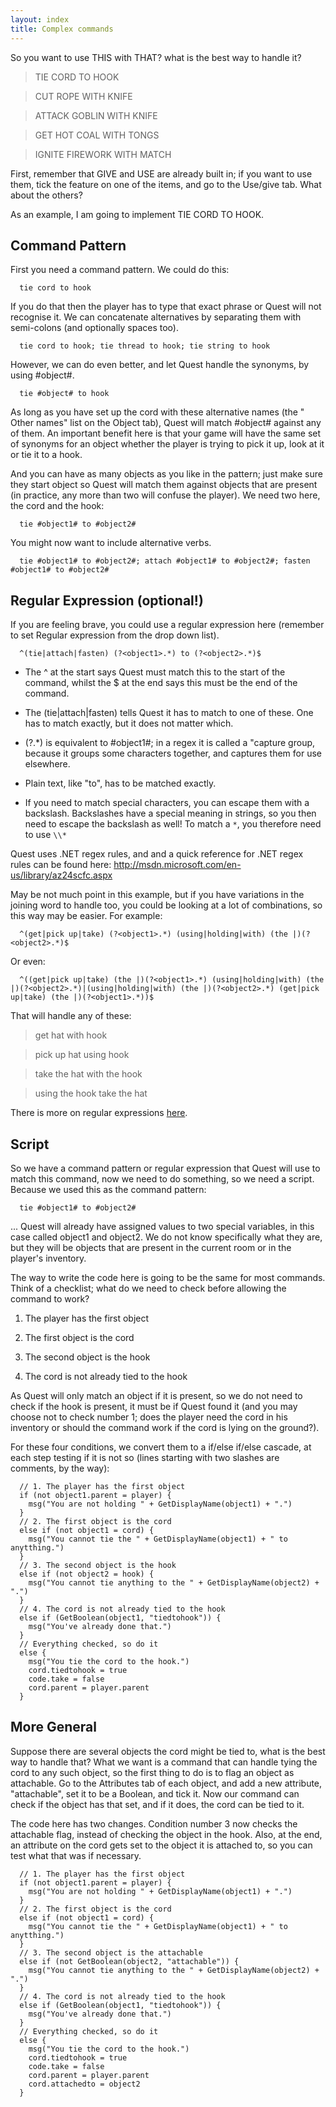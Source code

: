 ```yaml
---
layout: index
title: Complex commands
---
```


So you want to use THIS with THAT? what is the best way to handle it?

> TIE CORD TO HOOK

> CUT ROPE WITH KNIFE

> ATTACK GOBLIN WITH KNIFE

> GET HOT COAL WITH TONGS

> IGNITE FIREWORK WITH MATCH

First, remember that GIVE and USE are already built in; if you want to use them, tick the feature on one of the items, and go to the Use/give tab. What about the others? 

As an example, I am going to implement TIE CORD TO HOOK.


Command Pattern
---------------

First you need a command pattern. We could do this:
```
  tie cord to hook
```
If you do that then the player has to type that exact phrase or Quest will not recognise it. We can concatenate alternatives by separating them with semi-colons (and optionally spaces too).
```
  tie cord to hook; tie thread to hook; tie string to hook
```
However, we can do even better, and let Quest handle the synonyms, by using #object#.
```
  tie #object# to hook
```
As long as you have set up the cord with these alternative names (the " Other names" list on the Object tab), Quest will match #object# against any of them. An important benefit here is that your game will have the same set of synonyms for an object whether the player is trying to pick it up, look at it or tie it to a hook.

And you can have as many objects as you like in the pattern; just make sure they start object so Quest will match them against objects that are present (in practice, any more than two will confuse the player). We need two here, the cord and the hook:
```
  tie #object1# to #object2#
```
You might now want to include alternative verbs.
```
  tie #object1# to #object2#; attach #object1# to #object2#; fasten #object1# to #object2#
```


Regular Expression (optional!)
------------------------------

If you are feeling brave, you could use a regular expression here (remember to set Regular expression from the drop down list).
```
  ^(tie|attach|fasten) (?<object1>.*) to (?<object2>.*)$
```
* The ^ at the start says Quest must match this to the start of the command, whilst the $ at the end says this must be the end of the command.

* The (tie|attach|fasten) tells Quest it has to match to one of these. One has to match exactly, but it does not matter which.

* (?<object1>.*) is equivalent to #object1#; in a regex it is called a "capture group, because it groups some characters together, and captures them for use elsewhere.

* Plain text, like "to", has to be matched exactly.

* If you need to match special characters, you can escape them with a backslash. Backslashes have a special meaning in strings, so you then need to escape the backslash as well! To match a `*`, you therefore need to use `\\*`

Quest uses .NET regex rules, and and a quick reference for .NET regex rules can be found here: 
http://msdn.microsoft.com/en-us/library/az24scfc.aspx

May be not much point in this example, but if you have variations in the joining word to handle too, you could be looking at a lot of combinations, so this way may be easier. For example:
```
  ^(get|pick up|take) (?<object1>.*) (using|holding|with) (the |)(?<object2>.*)$
```
Or even:
```
  ^((get|pick up|take) (the |)(?<object1>.*) (using|holding|with) (the |)(?<object2>.*)|(using|holding|with) (the |)(?<object2>.*) (get|pick up|take) (the |)(?<object1>.*))$
```
That will handle any of these:

> get hat with hook

> pick up hat using hook

> take the hat with the hook

> using the hook take the hat

There is more on regular expressions [here](pattern-matching.html).


Script
------

So we have a command pattern or regular expression that Quest will use to match this command, now we need to do something, so we need a script. Because we used this as the command pattern:
```
  tie #object1# to #object2#
```
... Quest will already have assigned values to two special variables, in this case called object1 and object2. We do not know specifically what they are, but they will be objects that are present in the current room or in the player's inventory.

The way to write the code here is going to be the same for most commands. Think of a checklist; what do we need to check before allowing the command to work?

1. The player has the first object

1. The first object is the cord

1. The second object is the hook

1. The cord is not already tied to the hook

As Quest will only match an object if it is present, so we do not need to check if the hook is present, it must be if Quest found it (and you may choose not to check number 1; does the player need the cord in his inventory or should the command work if the cord is lying on the ground?).

For these four conditions, we convert them to a if/else if/else cascade, at each step testing if it is not so (lines starting with two slashes are comments, by the way):
```
  // 1. The player has the first object
  if (not object1.parent = player) {
    msg("You are not holding " + GetDisplayName(object1) + ".")
  }
  // 2. The first object is the cord
  else if (not object1 = cord) {
    msg("You cannot tie the " + GetDisplayName(object1) + " to anytthing.")
  }
  // 3. The second object is the hook
  else if (not object2 = hook) {
    msg("You cannot tie anything to the " + GetDisplayName(object2) + ".")
  }
  // 4. The cord is not already tied to the hook
  else if (GetBoolean(object1, "tiedtohook")) {
    msg("You've already done that.")
  }
  // Everything checked, so do it
  else {
    msg("You tie the cord to the hook.")
    cord.tiedtohook = true
    code.take = false
    cord.parent = player.parent
  }
```

More General
------------

Suppose there are several objects the cord might be tied to, what is the best way to handle that? What we want is a command that can handle tying the cord to any such object, so the first thing to do is to flag an object as attachable. Go to the Attributes tab of each object, and add a new attribute, "attachable", set it to be a Boolean, and tick it. Now our command can check if the object has that set, and if it does, the cord can be tied to it.

The code here has two changes. Condition number 3 now checks the attachable flag, instead of checking the object in the hook. Also, at the end, an attribute on the cord gets set to the object it is attached to, so you can test what that was if necessary.
```
  // 1. The player has the first object
  if (not object1.parent = player) {
    msg("You are not holding " + GetDisplayName(object1) + ".")
  }
  // 2. The first object is the cord
  else if (not object1 = cord) {
    msg("You cannot tie the " + GetDisplayName(object1) + " to anytthing.")
  }
  // 3. The second object is the attachable
  else if (not GetBoolean(object2, "attachable")) {
    msg("You cannot tie anything to the " + GetDisplayName(object2) + ".")
  }
  // 4. The cord is not already tied to the hook
  else if (GetBoolean(object1, "tiedtohook")) {
    msg("You've already done that.")
  }
  // Everything checked, so do it
  else {
    msg("You tie the cord to the hook.")
    cord.tiedtohook = true
    code.take = false
    cord.parent = player.parent
    cord.attachedto = object2
  }
```